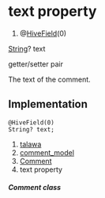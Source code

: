 
<div>

# text property

</div>


<div>

1.  @[HiveField](https://pub.dev/documentation/hive/2.2.3/hive/HiveField-class.html)(0)

</div>

[String](https://api.flutter.dev/flutter/dart-core/String-class.html)?
text


getter/setter pair




The text of the comment.



## Implementation

``` language-dart
@HiveField(0)
String? text;
```







1.  [talawa](../../index.md)
2.  [comment_model](../../models_comment_comment_model/)
3.  [Comment](../../models_comment_comment_model/Comment-class.md)
4.  text property

##### Comment class







